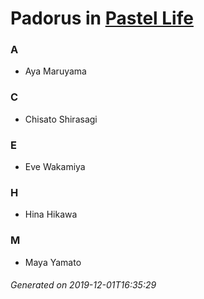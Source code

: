 # Padorus in [Pastel Life](https://myanimelist.net/anime/37778/Pastel_Life)

### A
* Aya Maruyama

### C
* Chisato Shirasagi

### E
* Eve Wakamiya

### H
* Hina Hikawa

### M
* Maya Yamato

###### Generated on 2019-12-01T16:35:29
